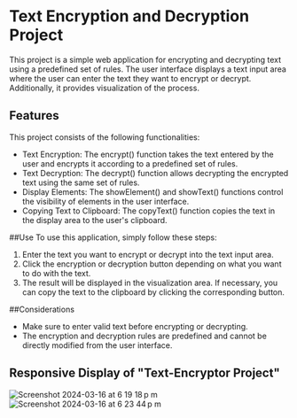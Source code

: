 # Text Encryption and Decryption Project

This project is a simple web application for encrypting and decrypting text using a predefined set of rules. The user interface displays a text input area where the user can enter the text they want to encrypt or decrypt. Additionally, it provides visualization of the process.
 
 ## Features
This project consists of the following functionalities:

- Text Encryption: The encrypt() function takes the text entered by the user and encrypts it according to a predefined set of rules.
- Text Decryption: The decrypt() function allows decrypting the encrypted text using the same set of rules.
- Display Elements: The showElement() and showText() functions control the visibility of elements in the user interface.
- Copying Text to Clipboard: The copyText() function copies the text in the display area to the user's clipboard.


 ##Use 
To use this application, simply follow these steps:

1. Enter the text you want to encrypt or decrypt into the text input area.
2. Click the encryption or decryption button depending on what you want to do with the text.
3. The result will be displayed in the visualization area. If necessary, you can copy the text to the clipboard by clicking the corresponding button.

 ##Considerations 
- Make sure to enter valid text before encrypting or decrypting.
- The encryption and decryption rules are predefined and cannot be directly modified from the user interface.



## Responsive Display of "Text-Encryptor Project"

![Screenshot 2024-03-16 at 6 19 18 p m](https://github.com/DulceItamar/Text-Encryptor/assets/98665735/cae6c598-26df-42fd-ba76-49b770bca2b1)
![Screenshot 2024-03-16 at 6 23 44 p m](https://github.com/DulceItamar/Text-Encryptor/assets/98665735/41d0d120-42c8-4db6-b322-1c2e7c62de53)
